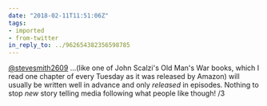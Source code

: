 ```yaml
---
date: "2018-02-11T11:51:06Z"
tags:
- imported
- from-twitter
in_reply_to: ../962654382356598785
---
```

[@stevesmith2609](/twitter/#/stevesmith2609) …\(like one of John Scalzi's Old Man's War books, which I read one chapter of every Tuesday as it was released by Amazon\) will usually be written well in advance and only _released_ in episodes. Nothing to stop _new_ story telling media following what people like though\! /3
